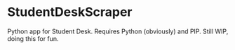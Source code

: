 # StudentDeskScraper

Python app for Student Desk. Requires Python (obviously) and PIP. Still WIP, doing this for fun.
